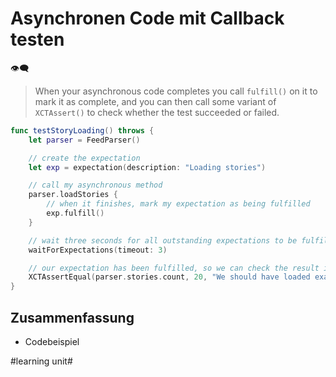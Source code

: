 # Asynchronen Code mit Callback testen
👁️‍🗨️

> When your asynchronous code completes you call  `fulfill()`  on it to mark it as complete, and you can then call some variant of  `XCTAssert()`  to check whether the test succeeded or failed.

```swift
func testStoryLoading() throws {
    let parser = FeedParser()

    // create the expectation
    let exp = expectation(description: "Loading stories")

    // call my asynchronous method
    parser.loadStories {
        // when it finishes, mark my expectation as being fulfilled
        exp.fulfill()
    }

    // wait three seconds for all outstanding expectations to be fulfilled
    waitForExpectations(timeout: 3)

    // our expectation has been fulfilled, so we can check the result is correct
    XCTAssertEqual(parser.stories.count, 20, "We should have loaded exactly 20 stories.")
}
```


## Zusammenfassung
- Codebeispiel


#learning unit#